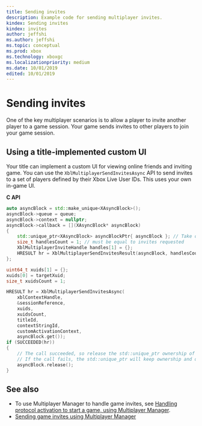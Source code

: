 ```yaml
---
title: Sending invites
description: Example code for sending multiplayer invites.
kindex: Sending invites
kindex: invites
author: jeffshi
ms.author: jeffshi
ms.topic: conceptual
ms.prod: xbox
ms.technology: xboxgc
ms.localizationpriority: medium
ms.date: 10/01/2019
edited: 10/01/2019
---
```


# Sending invites

One of the key multiplayer scenarios is to allow a player to invite another player to a game session.
Your game sends invites to other players to join your game session.

<!-- chm-only content here -->


<!-- ## Using the Title-Callable UI (TCUI) (System UI overlay)

chm-only content here
 -->


## Using a title-implemented custom UI

<!-- destination not in this repo: Your title can implement a custom UI for viewing online friends and inviting game. You can use the [XblMultiplayerSendInvitesAsync](xblmultiplayersendinvitesasync.md) API to send invites to a set of players defined by their Xbox Live User IDs.  -->
Your title can implement a custom UI for viewing online friends and inviting game. You can use the `XblMultiplayerSendInvitesAsync` API to send invites to a set of players defined by their Xbox Live User IDs. <!--chm: This is useful if you prefer to use your own in-game UI instead of the stock System UI.--> <!--main docs:  -->This uses your own in-game UI.

**C API**
<!-- XblMultiplayerSendInvitesAsync_C.md -->
```cpp
auto asyncBlock = std::make_unique<XAsyncBlock>();
asyncBlock->queue = queue;
asyncBlock->context = nullptr;
asyncBlock->callback = [](XAsyncBlock* asyncBlock)
{
    std::unique_ptr<XAsyncBlock> asyncBlockPtr{ asyncBlock }; // Take over ownership of the XAsyncBlock*
    size_t handlesCount = 1; // must be equal to invites requested
    XblMultiplayerInviteHandle handles[1] = {};
    HRESULT hr = XblMultiplayerSendInvitesResult(asyncBlock, handlesCount, handles);
};

uint64_t xuids[1] = {};
xuids[0] = targetXuid;
size_t xuidsCount = 1;

HRESULT hr = XblMultiplayerSendInvitesAsync(
    xblContextHandle,
    &sessionReference,
    xuids,
    xuidsCount,
    titleId,
    contextStringId,
    customActivationContext,
    asyncBlock.get());
if (SUCCEEDED(hr))
{
    // The call succeeded, so release the std::unique_ptr ownership of XAsyncBlock* since the callback will take over ownership.
    // If the call fails, the std::unique_ptr will keep ownership and delete the XAsyncBlock*
    asyncBlock.release();
}
```

<!-- destination not in this repo: **Reference**
* [XAsyncBlock](xasyncblock.md)
* [XblMultiplayerInviteHandle](xblmultiplayerinvitehandle.md)
* [XblMultiplayerSendInvitesAsync](xblmultiplayersendinvitesasync.md)
* [XblMultiplayerSendInvitesResult](xblmultiplayersendinvitesresult.md) -->


## See also

<!-- * chm-only api ref here -->
* To use Multiplayer Manager to handle game invites, see [Handling protocol activation to start a game, using Multiplayer Manager](../../mpm/how-to/live-handle-protocol-activation.md).
* [Sending game invites using Multiplayer Manager](../../mpm/how-to/live-send-game-invites.md)
